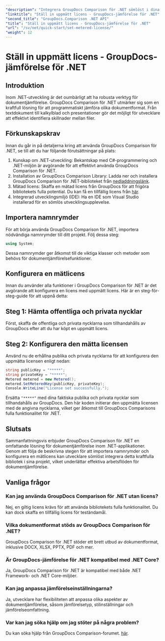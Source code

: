 ```yaml
---
"description": "Integrera GroupDocs Comparison för .NET sömlöst i dina .NET-projekt för effektiva arbetsflöden för dokumentjämförelse."
"linktitle": "Ställ in uppmätt licens - GroupDocs-jämförelse för .NET"
"second_title": "GroupDocs.Comparison .NET API"
"title": "Ställ in uppmätt licens - GroupDocs-jämförelse för .NET"
"url": "/sv/net/quick-start/set-metered-license/"
"weight": 12
---
```


# Ställ in uppmätt licens - GroupDocs-jämförelse för .NET

## Introduktion
Inom .NET-utveckling är det oumbärligt att ha robusta verktyg för dokumentjämförelse. GroupDocs Comparison för .NET utmärker sig som en kraftfull lösning för att programmatiskt jämföra olika dokumentformat. Från textdokument till kalkylblad och presentationer gör det möjligt för utvecklare att effektivt identifiera skillnader mellan filer.
## Förkunskapskrav
Innan du går in på detaljerna kring att använda GroupDocs Comparison för .NET, se till att du har följande förutsättningar på plats:
1. Kunskap om .NET-utveckling: Bekantskap med C#-programmering och .NET-miljön är avgörande för att effektivt använda GroupDocs Comparison för .NET.
2. Installation av GroupDocs Comparison Library: Ladda ner och installera GroupDocs Comparison för .NET-biblioteket från [nedladdningslänk](https://releases.groupdocs.com/comparison/net/).
3. Mätad licens: Skaffa en mätad licens från GroupDocs för att frigöra bibliotekets fulla potential. Du kan få en tillfällig licens från [här](https://purchase.groupdocs.com/temporary-license/).
4. Integrerad utvecklingsmiljö (IDE): Ha en IDE som Visual Studio installerad för en sömlös utvecklingsupplevelse.

## Importera namnrymder
För att börja använda GroupDocs Comparison för .NET, importera nödvändiga namnrymder till ditt projekt. Följ dessa steg:

```csharp
using System;
```
Dessa namnrymder ger åtkomst till de viktiga klasser och metoder som behövs för dokumentjämförelsefunktioner.
## Konfigurera en mätlicens
Innan du använder alla funktioner i GroupDocs Comparison för .NET är det avgörande att konfigurera en licens med uppmätt licens. Här är en steg-för-steg-guide för att uppnå detta:
## Steg 1: Hämta offentliga och privata nycklar
Först, skaffa de offentliga och privata nycklarna som tillhandahålls av GroupDocs efter att du har köpt en uppmätt licens.
## Steg 2: Konfigurera den mätta licensen
Använd nu de erhållna publika och privata nycklarna för att konfigurera den uppmätta licensen enligt nedan:
```csharp
string publicKey = "*****";
string privateKey = "*****";
Metered metered = new Metered();
metered.SetMeteredKey(publicKey, privateKey);
Console.WriteLine("License set successfully.");
```
Ersätta `"*****"` med dina faktiska publika och privata nycklar som tillhandahålls av GroupDocs. Den här koden initierar den uppmätta licensen med de angivna nycklarna, vilket ger åtkomst till GroupDocs Comparisons fulla funktionalitet för .NET.

## Slutsats
Sammanfattningsvis erbjuder GroupDocs Comparison för .NET en omfattande lösning för dokumentjämförelse inom .NET-applikationer. Genom att följa de beskrivna stegen för att importera namnrymder och konfigurera en mätlicens kan utvecklare sömlöst integrera detta kraftfulla bibliotek i sina projekt, vilket underlättar effektiva arbetsflöden för dokumentjämförelse.
## Vanliga frågor
### Kan jag använda GroupDocs Comparison för .NET utan licens?
Nej, en giltig licens krävs för att använda bibliotekets fulla funktionalitet. Du kan dock skaffa en tillfällig licens för teständamål.
### Vilka dokumentformat stöds av GroupDocs Comparison för .NET?
GroupDocs Comparison för .NET stöder ett brett utbud av dokumentformat, inklusive DOCX, XLSX, PPTX, PDF och mer.
### Är GroupDocs-jämförelse för .NET kompatibel med .NET Core?
Ja, GroupDocs Comparison för .NET är kompatibel med både .NET Framework- och .NET Core-miljöer.
### Kan jag anpassa jämförelseinställningarna?
Ja, utvecklare har flexibiliteten att anpassa olika aspekter av dokumentjämförelse, såsom jämförelsetyp, stilinställningar och jämförelseomfattning.
### Var kan jag söka hjälp om jag stöter på några problem?
Du kan söka hjälp från GroupDocs Comparison-forumet. [här](https://forum.groupdocs.com/c/comparison/12).